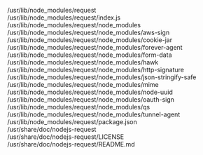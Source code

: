 /usr/lib/node\_modules/request  
/usr/lib/node\_modules/request/index.js  
/usr/lib/node\_modules/request/node\_modules  
/usr/lib/node\_modules/request/node\_modules/aws-sign  
/usr/lib/node\_modules/request/node\_modules/cookie-jar  
/usr/lib/node\_modules/request/node\_modules/forever-agent  
/usr/lib/node\_modules/request/node\_modules/form-data  
/usr/lib/node\_modules/request/node\_modules/hawk  
/usr/lib/node\_modules/request/node\_modules/http-signature  
/usr/lib/node\_modules/request/node\_modules/json-stringify-safe  
/usr/lib/node\_modules/request/node\_modules/mime  
/usr/lib/node\_modules/request/node\_modules/node-uuid  
/usr/lib/node\_modules/request/node\_modules/oauth-sign  
/usr/lib/node\_modules/request/node\_modules/qs  
/usr/lib/node\_modules/request/node\_modules/tunnel-agent  
/usr/lib/node\_modules/request/package.json  
/usr/share/doc/nodejs-request  
/usr/share/doc/nodejs-request/LICENSE  
/usr/share/doc/nodejs-request/README.md  
